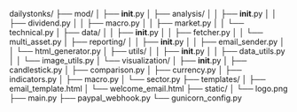 dailystonks/
├── mod/
│   ├── __init__.py
│   ├── analysis/
│   │   ├── __init__.py
│   │   ├── dividend.py
│   │   ├── macro.py
│   │   ├── market.py
│   │   └── technical.py
│   ├── data/
│   │   ├── __init__.py
│   │   ├── fetcher.py
│   │   └── multi_asset.py
│   ├── reporting/
│   │   ├── __init__.py
│   │   ├── email_sender.py
│   │   └── html_generator.py
│   ├── utils/
│   │   ├── __init__.py
│   │   ├── data_utils.py
│   │   └── image_utils.py
│   └── visualization/
│       ├── __init__.py
│       ├── candlestick.py
│       ├── comparison.py
│       ├── currency.py
│       ├── indicators.py
│       ├── macro.py
│       └── sector.py
├── templates/
│   ├── email_template.html
│   └── welcome_email.html
├── static/
│   └── logo.png
├── main.py
├── paypal_webhook.py
└── gunicorn_config.py
